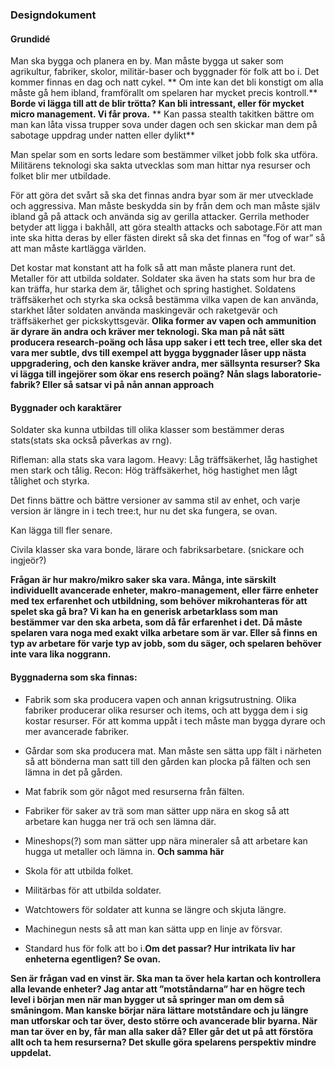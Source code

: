 ### Designdokument 

#### Grundidé  
Man ska bygga och planera en by. Man måste bygga ut saker som agrikultur, fabriker, skolor, militär-baser och byggnader för folk att bo i. Det kommer finnas en dag och natt cykel. ** Om inte kan det bli konstigt om alla måste gå hem ibland, framförallt om spelaren har mycket precis kontroll.** **Borde vi lägga till att de blir trötta?**  **Kan bli intressant, eller för mycket micro management. Vi får prova.** ** Kan passa stealth takitken bättre om man kan låta vissa trupper sova under dagen och sen skickar man dem på sabotage uppdrag under natten eller dylikt** 

Man spelar som en sorts ledare som bestämmer vilket jobb folk ska utföra. Militärens teknologi ska sakta utvecklas som man hittar nya resurser och folket blir mer utbildade.

För att göra det svårt så ska det finnas andra byar som är mer utvecklade och aggressiva. Man måste beskydda sin by från dem och man måste själv ibland gå på attack och använda sig av gerilla attacker. Gerrila methoder betyder att ligga i bakhåll, att göra stealth attacks och sabotage.För att man inte ska hitta deras by eller fästen direkt så ska det finnas en ”fog of war” så att man måste kartlägga världen.

Det kostar mat konstant att ha folk så att man måste planera runt det. Metaller för att utbilda soldater. Soldater ska även ha stats som hur bra de kan träffa, hur starka dem är, tålighet och spring hastighet. Soldatens träffsäkerhet och styrka ska också bestämma vilka vapen de kan använda, starkhet låter soldaten använda maskingevär och raketgevär och träffsäkerhet ger pickskyttsgevär. **Olika  former av vapen och ammunition är dyrare än andra och kräver mer teknologi. Ska man på nåt sätt producera research-poäng och låsa upp saker i ett tech tree, eller ska det vara mer subtle, dvs till exempel att bygga byggnader låser upp nästa uppgradering, och den kanske kräver andra, mer sällsynta resurser?** **Ska vi lägga till ingejörer som ökar ens reserch poäng?** **Nån slags laboratorie-fabrik? Eller så satsar vi på nån annan approach**

#### Byggnader och karaktärer
Soldater ska kunna utbildas till olika klasser som bestämmer deras stats(stats ska också påverkas av rng). 

Rifleman: alla stats ska vara lagom. 
Heavy: Låg träffsäkerhet, låg hastighet men stark och tålig. 
Recon: Hög träffsäkerhet, hög hastighet men lågt tålighet och styrka.

Det finns bättre och bättre versioner av samma stil av enhet, och varje version är längre in i tech tree:t, hur nu det ska fungera, se ovan.

Kan lägga till fler senare. 

Civila klasser ska vara bonde, lärare och fabriksarbetare. (snickare och ingjeör?)  

**Frågan är hur makro/mikro saker ska vara. Många, inte särskilt individuellt avancerade enheter, makro-management, eller färre enheter med tex erfarenhet och utbildning, som behöver mikrohanteras för att spelet ska gå bra? Vi kan ha en generisk arbetarklass som man bestämmer var den ska arbeta, som då får erfarenhet i det. Då måste spelaren vara noga med exakt vilka arbetare som är var. Eller så finns en typ av arbetare för varje typ av jobb, som du säger, och spelaren behöver inte vara lika noggrann.**

#### Byggnaderna som ska finnas:

- Fabrik som ska producera vapen och annan krigsutrustning. Olika fabriker producerar olika resurser och items, och att bygga dem i sig kostar resurser. För att komma uppåt i tech måste man bygga dyrare och mer avancerade fabriker.
- Gårdar som ska producera mat. Man måste sen sätta upp fält i närheten så att bönderna man satt till den gården kan plocka på fälten och sen lämna in det på gården. 

- Mat fabrik som gör något med resurserna från fälten. 

- Fabriker för saker av trä som man sätter upp nära en skog så att arbetare kan hugga ner trä och sen lämna där. 

- Mineshops(?) som man sätter upp nära mineraler så att arbetare kan hugga ut metaller och lämna in. **Och samma här**

- Skola för att utbilda folket.

- Militärbas för att utbilda soldater.

- Watchtowers för soldater att kunna se längre och skjuta längre.

- Machinegun nests så att man kan sätta upp en linje av försvar.

- Standard hus för folk att bo i.**Om det passar? Hur intrikata liv har enheterna egentligen? Se ovan.**  

**Sen är frågan vad en vinst är. Ska man ta över hela kartan och kontrollera alla levande enheter? Jag antar att ”motståndarna” har en högre tech level i början men när man bygger ut så springer man om dem så småningom. Man kanske börjar nära lättare motståndare och ju längre man utforskar och tar över, desto större och avancerade blir byarna.
När man tar över en by, får man alla saker då? Eller går det ut på att förstöra allt och ta hem resurserna? Det skulle göra spelarens perspektiv mindre uppdelat.**
